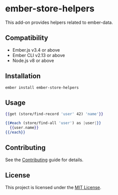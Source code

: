 ember-store-helpers
==============================================================================

This add-on provides helpers related to ember-data.


Compatibility
------------------------------------------------------------------------------

* Ember.js v3.4 or above
* Ember CLI v2.13 or above
* Node.js v8 or above


Installation
------------------------------------------------------------------------------

```
ember install ember-store-helpers
```


Usage
------------------------------------------------------------------------------

``` hbs
{{get (store/find-record 'user' 42) 'name'}}

{{#each (store/find-all 'user') as |user|}}
  {{user.name}}
{{/each}}
```


Contributing
------------------------------------------------------------------------------

See the [Contributing](CONTRIBUTING.md) guide for details.


License
------------------------------------------------------------------------------

This project is licensed under the [MIT License](LICENSE.md).
